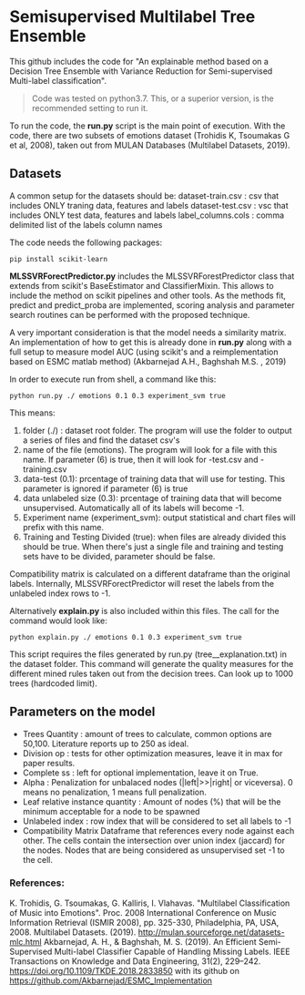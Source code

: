 
# Semisupervised Multilabel Tree Ensemble

This github includes the code for "An explainable method based on a Decision Tree Ensemble with Variance Reduction for Semi-supervised Multi-label classification".

> Code was tested on python3.7. This, or a superior version, is the recommended setting to run it.  

To run the code, the **run.py** script is the main point of execution. With the code, there are two subsets of emotions dataset (Trohidis K, Tsoumakas G et al, 2008), taken out from MULAN Databases (Multilabel Datasets, 2019).

## Datasets
A common setup for the datasets should be:
dataset-train.csv : csv that includes ONLY traning data, features and labels
dataset-test.csv : vsc that includes ONLY test data, features and labels
label_columns.cols : comma delimited list of the labels column names 

The code needs the following packages:
```
pip install scikit-learn
```
**MLSSVRForectPredictor.py** includes the MLSSVRForestPredictor class that extends from scikit's BaseEstimator and ClassifierMixin. This allows to include the method on scikit pipelines and other tools. As the methods fit, predict and predict_proba are implemented, scoring analysis and parameter search routines can be performed with the proposed technique.

A very important consideration is that the model needs a similarity matrix. An implementation of how to get this is already done in **run.py** along with a full setup to measure model AUC (using scikit's and a reimplementation based on ESMC matlab method) (Akbarnejad A.H., Baghshah M.S. , 2019)

In order to execute run from shell, a command like this:

```
python run.py ./ emotions 0.1 0.3 experiment_svm true
```

This means:
1. folder (./) : dataset root folder. The program will use the folder to output a series of files and find the dataset csv's
2. name of the file (emotions). The program will look for a file with this name. If parameter (6) is true, then it will look for <name>-test.csv and <name>-training.csv
3. data-test (0.1): prcentage of training data that will use for testing. This parameter is ignored if parameter (6) is true
4. data unlabeled size (0.3): prcentage of training data that will become unsupervised. Automatically all of its labels will become -1.
5. Experiment name (experiment_svm): output statistical and chart files will prefix with this name.
6. Training and Testing Divided (true): when files are already divided this should be true. When there's just a single file and training and testing sets have to be divided, parameter should be false.

Compatibility matrix is calculated on a different dataframe than the original labels. Internally, MLSSVRForectPredictor will reset the labels from the unlabeled index rows to -1.

Alternatively **explain.py** is also included within this files.  The call for the command would look like:
```
python explain.py ./ emotions 0.1 0.3 experiment_svm true
```
This script requires the files generated by run.py (<dataset name>tree_<N>_explanation.txt) in the dataset folder. This command will generate the quality measures for the different mined rules taken out from the decision trees. Can look up to 1000 trees (hardcoded limit).

## Parameters on the model

- Trees Quantity
: amount of trees to calculate, common options are 50,100. Literature reports up to 250 as ideal.
- Division op
: tests for other optimization measures, leave it in max for paper results.
- Complete ss
: left for optional implementation, leave it on True.
- Alpha
: Penalization for unbalaced nodes (|left|>>|right| or viceversa). 0 means no penalization, 1 means full penalization.
- Leaf relative instance quantity
: Amount of nodes (%) that will be the minimum acceptable for a node to be spawned
- Unlabeled index
: row index that will be considered to set all labels to -1
- Compatibility Matrix
Dataframe that references every node against each other. The cells contain the intersection over union index (jaccard) for the nodes. Nodes that are being considered as unsupervised set -1 to the cell.

### References:

K. Trohidis, G. Tsoumakas, G. Kalliris, I. Vlahavas. "Multilabel Classification of Music into Emotions". Proc. 2008 International Conference on Music Information Retrieval (ISMIR 2008), pp. 325-330, Philadelphia, PA, USA, 2008.
Multilabel Datasets. (2019). http://mulan.sourceforge.net/datasets-mlc.html
Akbarnejad, A. H., & Baghshah, M. S. (2019). An Efficient Semi-Supervised Multi-label Classifier Capable of Handling Missing Labels. IEEE Transactions on Knowledge and Data Engineering, 31(2), 229–242. https://doi.org/10.1109/TKDE.2018.2833850 with its github on https://github.com/Akbarnejad/ESMC_Implementation
